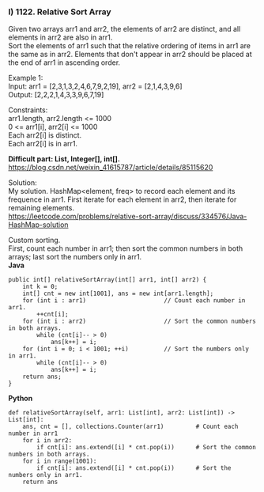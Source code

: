 ### I) 1122. Relative Sort Array        
Given two arrays arr1 and arr2, the elements of arr2 are distinct, and all elements in arr2 are also in arr1.      
Sort the elements of arr1 such that the relative ordering of items in arr1 are the same as in arr2.  Elements that don't appear in arr2 should be placed at the end of arr1 in ascending order.     

Example 1:    
Input: arr1 = [2,3,1,3,2,4,6,7,9,2,19], arr2 = [2,1,4,3,9,6]    
Output: [2,2,2,1,4,3,3,9,6,7,19]      

Constraints:    
arr1.length, arr2.length <= 1000   
0 <= arr1[i], arr2[i] <= 1000   
Each arr2[i] is distinct.    
Each arr2[i] is in arr1.      


<b> Difficult part: List<Integer>, Integer[], int[]. </b>             
https://blog.csdn.net/weixin_41615787/article/details/85115620      

Solution:    
My solution. HashMap<element, freq> to record each element and its frequence in arr1. First iterate for each element in arr2, then iterate for remaining elements.     
https://leetcode.com/problems/relative-sort-array/discuss/334576/Java-HashMap-solution       

Custom sorting.    
First, count each number in arr1; then sort the common numbers in both arrays; last sort the numbers only in arr1.     
<b> Java </b>     

    public int[] relativeSortArray(int[] arr1, int[] arr2) {
        int k = 0;
        int[] cnt = new int[1001], ans = new int[arr1.length];
        for (int i : arr1)                      // Count each number in arr1.
            ++cnt[i];
        for (int i : arr2)                      // Sort the common numbers in both arrays.
            while (cnt[i]-- > 0)
                ans[k++] = i;
        for (int i = 0; i < 1001; ++i)          // Sort the numbers only in arr1.
            while (cnt[i]-- > 0)
                ans[k++] = i;
        return ans;
    }


<b> Python </b>      

    def relativeSortArray(self, arr1: List[int], arr2: List[int]) -> List[int]:
        ans, cnt = [], collections.Counter(arr1)         # Count each number in arr1
        for i in arr2:
            if cnt[i]: ans.extend([i] * cnt.pop(i))      # Sort the common numbers in both arrays. 
        for i in range(1001):               
            if cnt[i]: ans.extend([i] * cnt.pop(i))      # Sort the numbers only in arr1.
        return ans



